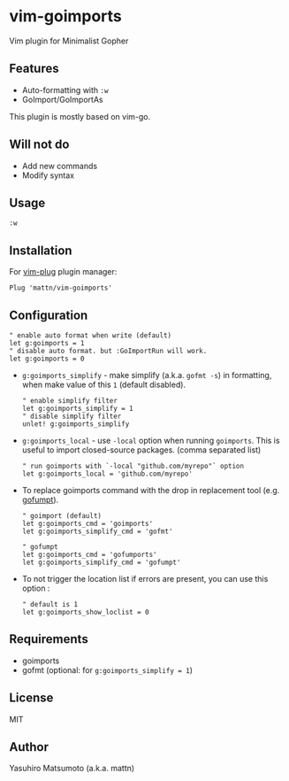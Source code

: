# vim-goimports

Vim plugin for Minimalist Gopher

## Features

* Auto-formatting with `:w`
* GoImport/GoImportAs

This plugin is mostly based on vim-go.

## Will not do

* Add new commands
* Modify syntax

## Usage

```
:w
```

## Installation

For [vim-plug](https://github.com/junegunn/vim-plug) plugin manager:

```viml
Plug 'mattn/vim-goimports'
```

## Configuration

```viml
" enable auto format when write (default)
let g:goimports = 1
" disable auto format. but :GoImportRun will work.
let g:goimports = 0
```

* `g:goimports_simplify` - make simplify (a.k.a. `gofmt -s`) in formatting,
  when make value of this `1` (default disabled).

    ```viml
    " enable simplify filter
    let g:goimports_simplify = 1
    " disable simplify filter
    unlet! g:goimports_simplify
    ```

* `g:goimports_local` - use `-local` option when running `goimports`.
  This is useful to import closed-source packages. (comma separated list)

    ```viml
    " run goimports with `-local "github.com/myrepo"` option
    let g:goimports_local = 'github.com/myrepo'
    ```

* To replace goimports command with the drop in replacement tool (e.g. [gofumpt](https://github.com/mvdan/gofumpt)).

  ```viml
  " goimport (default)
  let g:goimports_cmd = 'goimports'
  let g:goimports_simplify_cmd = 'gofmt'
  
  " gofumpt
  let g:goimports_cmd = 'gofumports'
  let g:goimports_simplify_cmd = 'gofumpt'
  ```

* To not trigger the location list if errors are present, you can use this option :
  ```viml
  " default is 1
  let g:goimports_show_loclist = 0
  ```

## Requirements

* goimports
* gofmt (optional: for `g:goimports_simplify = 1`)

## License

MIT

## Author

Yasuhiro Matsumoto (a.k.a. mattn)

